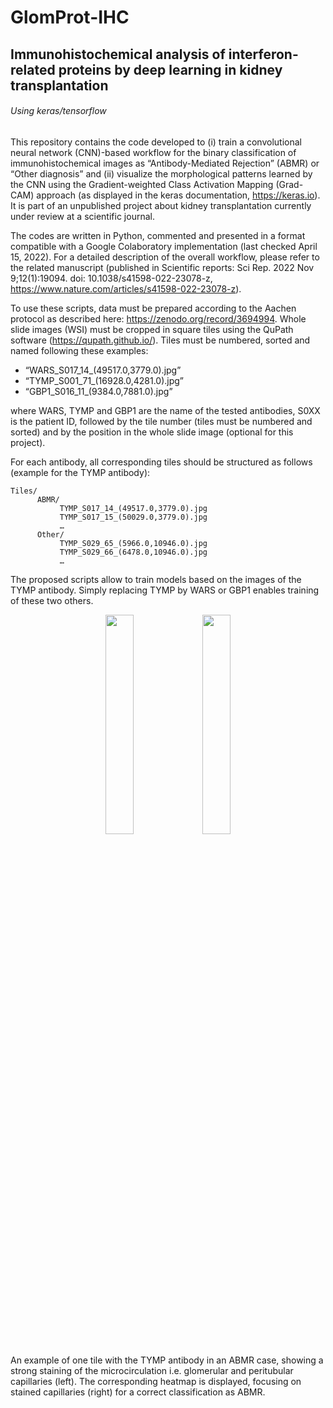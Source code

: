 # GlomProt-IHC
## Immunohistochemical analysis of interferon-related proteins by deep learning in kidney transplantation
###### Using keras/tensorflow

This repository contains the code developed to (i) train a convolutional neural network (CNN)-based workflow for the binary classification of immunohistochemical images as “Antibody-Mediated Rejection” (ABMR) or “Other diagnosis” and (ii) visualize the morphological patterns learned by the CNN using the Gradient-weighted Class Activation Mapping (Grad-CAM) approach (as displayed in the keras documentation, https://keras.io). It is part of an unpublished project about kidney transplantation currently under review at a scientific journal.

The codes are written in Python, commented and presented in a format compatible with a Google Colaboratory implementation (last checked April 15, 2022). For a detailed description of the overall workflow, please refer to the related manuscript (published in Scientific reports: Sci Rep. 2022 Nov 9;12(1):19094. doi: 10.1038/s41598-022-23078-z, https://www.nature.com/articles/s41598-022-23078-z).

To use these scripts, data must be prepared according to the Aachen protocol as described here: https://zenodo.org/record/3694994. Whole slide images (WSI) must be cropped in square tiles using the QuPath software (https://qupath.github.io/). Tiles must be numbered, sorted and named following these examples: 
- “WARS_S017_14_(49517.0,3779.0).jpg”
- “TYMP_S001_71_(16928.0,4281.0).jpg”
- “GBP1_S016_11_(9384.0,7881.0).jpg”

where WARS, TYMP and GBP1 are the name of the tested antibodies, S0XX is the patient ID, followed by the tile number (tiles must be numbered and sorted) and by the position in the whole slide image (optional for this project).

For each antibody, all corresponding tiles should be structured as follows (example for the TYMP antibody):

```
Tiles/
      ABMR/
           TYMP_S017_14_(49517.0,3779.0).jpg
           TYMP_S017_15_(50029.0,3779.0).jpg
           …
      Other/
           TYMP_S029_65_(5966.0,10946.0).jpg
           TYMP_S029_66_(6478.0,10946.0).jpg
           …
```         
The proposed scripts allow to train models based on the images of the TYMP antibody. Simply replacing TYMP by WARS or GBP1 enables training of these two others.

<p align="middle">
      <img src="https://user-images.githubusercontent.com/110421330/182601389-d2b460e1-db18-45a5-942f-04e782d90580.jpg" width=30% height=30%>
      <img src="https://user-images.githubusercontent.com/110421330/182601456-6b8fe474-d778-4cea-b567-69ceba1e33fa.jpg" width=30% height=30%>
</p>

An example of one tile with the TYMP antibody in an ABMR case, showing a strong staining of the microcirculation i.e. glomerular and peritubular capillaries (left). The corresponding heatmap is displayed, focusing on stained capillaries (right) for a correct classification as ABMR.
